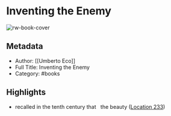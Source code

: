 # Inventing the Enemy

![rw-book-cover](https://images-na.ssl-images-amazon.com/images/I/41rat6m3QHL._SL200_.jpg)

## Metadata
- Author: [[Umberto Eco]]
- Full Title: Inventing the Enemy
- Category: #books

## Highlights
- recalled in the tenth century that   the beauty ([Location 233](https://readwise.io/to_kindle?action=open&asin=B006R8PIII&location=233))

